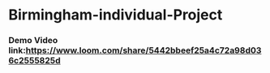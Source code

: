 # Birmingham-individual-Project
### Demo Video link:https://www.loom.com/share/5442bbeef25a4c72a98d036c2555825d
